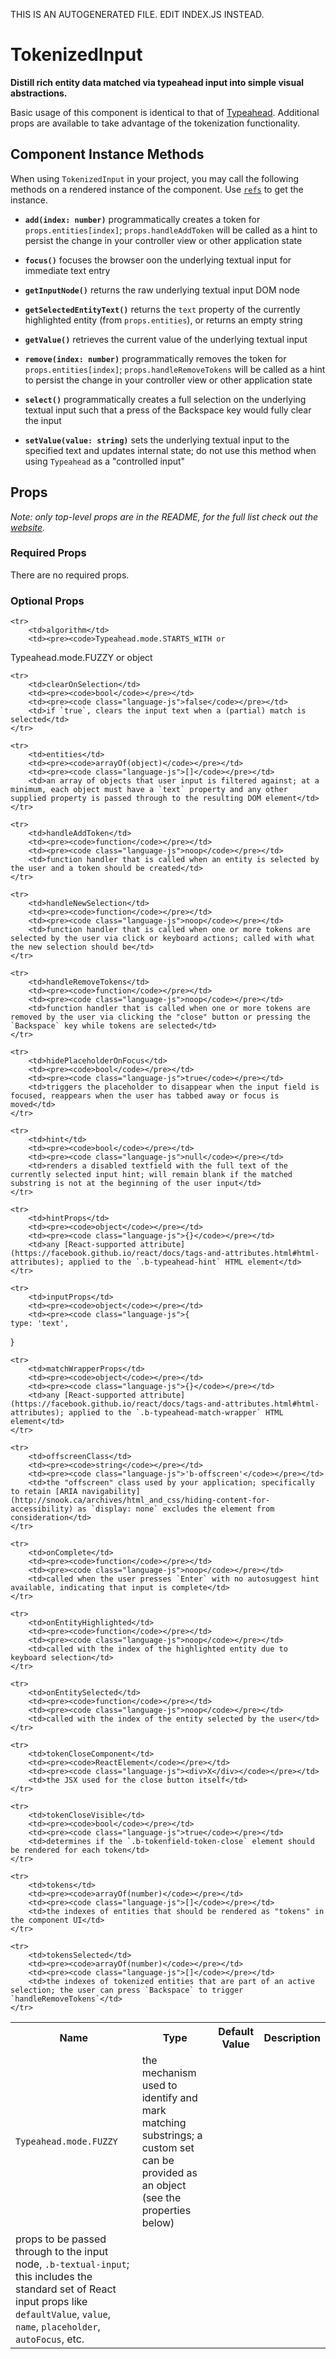 THIS IS AN AUTOGENERATED FILE. EDIT INDEX.JS INSTEAD.

# TokenizedInput
__Distill rich entity data matched via typeahead input into simple visual abstractions.__

Basic usage of this component is identical to that of [Typeahead](https://github.com/bibliotech/uikit/tree/master/packages/boundless-typeahead). Additional props are available to take advantage of the tokenization functionality.

## Component Instance Methods

When using `TokenizedInput` in your project, you may call the following methods on a rendered instance of the component. Use [`refs`](https://facebook.github.io/react/docs/refs-and-the-dom.html) to get the instance.

- __`add(index: number)`__
  programmatically creates a token for `props.entities[index]`; `props.handleAddToken` will be called as a hint to persist the change in your controller view or other application state

- __`focus()`__
  focuses the browser oon the underlying textual input for immediate text entry

- __`getInputNode()`__
  returns the raw underlying textual input DOM node

- __`getSelectedEntityText()`__
  returns the `text` property of the currently highlighted entity (from `props.entities`), or returns an empty string

- __`getValue()`__
  retrieves the current value of the underlying textual input

- __`remove(index: number)`__
  programmatically removes the token for `props.entities[index]`; `props.handleRemoveTokens` will be called as a hint to persist the change in your controller view or other application state

- __`select()`__
  programmatically creates a full selection on the underlying textual input such that a press of the Backspace key would fully clear the input

- __`setValue(value: string)`__
  sets the underlying textual input to the specified text and updates internal state; do not use this method when using `Typeahead` as a "controlled input"

## Props

_Note: only top-level props are in the README, for the full list check out the [website](http://boundless.js.org/TokenizedInput#props)._

### Required Props

There are no required props.


### Optional Props

<table>
    <tr>
        <th>Name</th>
        <th>Type</th>
        <th>Default Value</th>
        <th>Description</th>
    </tr>
    
    <tr>
        <td>algorithm</td>
        <td><pre><code>Typeahead.mode.STARTS_WITH or
Typeahead.mode.FUZZY or object</code></pre></td>
        <td><pre><code class="language-js">Typeahead.mode.FUZZY</code></pre></td>
        <td>the mechanism used to identify and mark matching substrings; a custom set can be provided as an object (see the properties below)</td>
    </tr>
    
    <tr>
        <td>clearOnSelection</td>
        <td><pre><code>bool</code></pre></td>
        <td><pre><code class="language-js">false</code></pre></td>
        <td>if `true`, clears the input text when a (partial) match is selected</td>
    </tr>
    
    <tr>
        <td>entities</td>
        <td><pre><code>arrayOf(object)</code></pre></td>
        <td><pre><code class="language-js">[]</code></pre></td>
        <td>an array of objects that user input is filtered against; at a minimum, each object must have a `text` property and any other supplied property is passed through to the resulting DOM element</td>
    </tr>
    
    <tr>
        <td>handleAddToken</td>
        <td><pre><code>function</code></pre></td>
        <td><pre><code class="language-js">noop</code></pre></td>
        <td>function handler that is called when an entity is selected by the user and a token should be created</td>
    </tr>
    
    <tr>
        <td>handleNewSelection</td>
        <td><pre><code>function</code></pre></td>
        <td><pre><code class="language-js">noop</code></pre></td>
        <td>function handler that is called when one or more tokens are selected by the user via click or keyboard actions; called with what the new selection should be</td>
    </tr>
    
    <tr>
        <td>handleRemoveTokens</td>
        <td><pre><code>function</code></pre></td>
        <td><pre><code class="language-js">noop</code></pre></td>
        <td>function handler that is called when one or more tokens are removed by the user via clicking the "close" button or pressing the `Backspace` key while tokens are selected</td>
    </tr>
    
    <tr>
        <td>hidePlaceholderOnFocus</td>
        <td><pre><code>bool</code></pre></td>
        <td><pre><code class="language-js">true</code></pre></td>
        <td>triggers the placeholder to disappear when the input field is focused, reappears when the user has tabbed away or focus is moved</td>
    </tr>
    
    <tr>
        <td>hint</td>
        <td><pre><code>bool</code></pre></td>
        <td><pre><code class="language-js">null</code></pre></td>
        <td>renders a disabled textfield with the full text of the currently selected input hint; will remain blank if the matched substring is not at the beginning of the user input</td>
    </tr>
    
    <tr>
        <td>hintProps</td>
        <td><pre><code>object</code></pre></td>
        <td><pre><code class="language-js">{}</code></pre></td>
        <td>any [React-supported attribute](https://facebook.github.io/react/docs/tags-and-attributes.html#html-attributes); applied to the `.b-typeahead-hint` HTML element</td>
    </tr>
    
    <tr>
        <td>inputProps</td>
        <td><pre><code>object</code></pre></td>
        <td><pre><code class="language-js">{
    type: 'text',
}</code></pre></td>
        <td>props to be passed through to the input node, `.b-textual-input`; this includes the standard set of React input props like `defaultValue`, `value`, `name`, `placeholder`, `autoFocus`, etc.</td>
    </tr>
    
    <tr>
        <td>matchWrapperProps</td>
        <td><pre><code>object</code></pre></td>
        <td><pre><code class="language-js">{}</code></pre></td>
        <td>any [React-supported attribute](https://facebook.github.io/react/docs/tags-and-attributes.html#html-attributes); applied to the `.b-typeahead-match-wrapper` HTML element</td>
    </tr>
    
    <tr>
        <td>offscreenClass</td>
        <td><pre><code>string</code></pre></td>
        <td><pre><code class="language-js">'b-offscreen'</code></pre></td>
        <td>the "offscreen" class used by your application; specifically to retain [ARIA navigability](http://snook.ca/archives/html_and_css/hiding-content-for-accessibility) as `display: none` excludes the element from consideration</td>
    </tr>
    
    <tr>
        <td>onComplete</td>
        <td><pre><code>function</code></pre></td>
        <td><pre><code class="language-js">noop</code></pre></td>
        <td>called when the user presses `Enter` with no autosuggest hint available, indicating that input is complete</td>
    </tr>
    
    <tr>
        <td>onEntityHighlighted</td>
        <td><pre><code>function</code></pre></td>
        <td><pre><code class="language-js">noop</code></pre></td>
        <td>called with the index of the highlighted entity due to keyboard selection</td>
    </tr>
    
    <tr>
        <td>onEntitySelected</td>
        <td><pre><code>function</code></pre></td>
        <td><pre><code class="language-js">noop</code></pre></td>
        <td>called with the index of the entity selected by the user</td>
    </tr>
    
    <tr>
        <td>tokenCloseComponent</td>
        <td><pre><code>ReactElement</code></pre></td>
        <td><pre><code class="language-js"><div>X</div></code></pre></td>
        <td>the JSX used for the close button itself</td>
    </tr>
    
    <tr>
        <td>tokenCloseVisible</td>
        <td><pre><code>bool</code></pre></td>
        <td><pre><code class="language-js">true</code></pre></td>
        <td>determines if the `.b-tokenfield-token-close` element should be rendered for each token</td>
    </tr>
    
    <tr>
        <td>tokens</td>
        <td><pre><code>arrayOf(number)</code></pre></td>
        <td><pre><code class="language-js">[]</code></pre></td>
        <td>the indexes of entities that should be rendered as "tokens" in the component UI</td>
    </tr>
    
    <tr>
        <td>tokensSelected</td>
        <td><pre><code>arrayOf(number)</code></pre></td>
        <td><pre><code class="language-js">[]</code></pre></td>
        <td>the indexes of tokenized entities that are part of an active selection; the user can press `Backspace` to trigger `handleRemoveTokens`</td>
    </tr>
    
</table>

